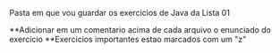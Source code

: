 Pasta em que vou guardar os exercicios de Java da Lista 01

**Adicionar em um comentario acima de cada arquivo o enunciado do exercicio
**Exercicios importantes estao marcados com um "z"